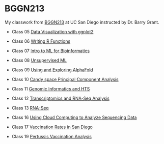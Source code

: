 # BGGN213
My classwork from [BGGN213](https://bioboot.github.io/bggn213_W23/) at UC San Diego instructed by Dr. Barry Grant.

- Class 05 [Data Visualization with ggplot2](https://github.com/Transactions84/bggn213_github/blob/main/class05/class05.md)

- Class 06 [Writing R Functions](https://github.com/Transactions84/bggn213_github/blob/main/class06/class06.md)

- Class 07 [Intro to ML for Bioinformatics](https://github.com/Transactions84/bggn213_github/blob/main/class07/lab07.md)

- Class 08 [Unsupervised ML](https://github.com/Transactions84/bggn213_github/blob/main/class08/class08.md)

- Class 09 [Using and Exploring AlphaFold](https://github.com/Transactions84/bggn213_github/blob/main/class09/lab09.md)

- Class 10 [Candy space Principal Component Analysis](https://github.com/Transactions84/bggn213_github/blob/main/class10/lab10.pdf)

- Class 11 [Genomic Informatics and HTS](https://github.com/Transactions84/bggn213_github/blob/main/class11/lab11_part2.md)

- Class 12 [Transcriptomics and RNA-Seq Analysis](https://github.com/Transactions84/bggn213_github/blob/main/class12/lab12.md)

- Class 13 [RNA-Seq](https://github.com/Transactions84/bggn213_github/blob/main/class13/lab13.md)

- Class 16 [Using Cloud Computing to Analyze Sequencing Data](https://github.com/Transactions84/bggn213_github/blob/main/class16/lab16.md)

- Class 17 [Vaccination Rates in San Diego](https://github.com/Transactions84/bggn213_github/blob/main/class17/lab17.md)

- Class 19 [Pertussis Vaccination Analysis](https://github.com/Transactions84/bggn213_github/blob/main/class19/lab19.md)

